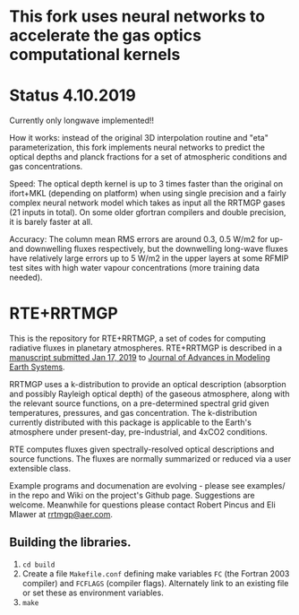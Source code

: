 # This fork uses neural networks to accelerate the gas optics computational kernels
# Status 4.10.2019 #
Currently only longwave implemented!!

How it works: instead of the original 3D interpolation routine and "eta" parameterization, this fork implements neural networks to predict the optical depths and planck fractions for a set of atmospheric conditions and gas concentrations.

Speed: The optical depth kernel is up to 3 times faster than the original on ifort+MKL (depending on platform) when using single precision and a fairly complex neural network model which takes as input all the RRTMGP gases (21 inputs in total). On some older gfortran compilers and double precision, it is barely faster at all.

Accuracy: The column mean RMS errors are around 0.3, 0.5 W/m2 for up- and downwelling fluxes respectively, but the downwelling long-wave fluxes have relatively large errors up to 5 W/m2 in the upper layers at some RFMIP test sites with high water vapour concentrations (more training data needed).  

# RTE+RRTMGP

This is the repository for RTE+RRTMGP, a set of codes for computing radiative fluxes in planetary atmospheres. RTE+RRTMGP is described in a [manuscript submitted Jan 17, 2019](https://owncloud.gwdg.de/index.php/s/JQo9AeRu6uIwVyR) to [Journal of Advances in Modeling Earth Systems](http://james.agu.org). 

RRTMGP uses a k-distribution to provide an optical description (absorption and possibly Rayleigh optical depth) of the gaseous atmosphere, along with the relevant source functions, on a pre-determined spectral grid given temperatures, pressures, and gas concentration. The k-distribution currently distributed with this package is applicable to the Earth's atmosphere under present-day, pre-industrial, and 4xCO2 conditions.

RTE computes fluxes given spectrally-resolved optical descriptions and source functions. The fluxes are normally summarized or reduced via a user extensible class.

Example programs and documenation are evolving - please see examples/ in the repo and Wiki on the project's Github page. Suggestions are welcome. Meanwhile for questions please contact Robert Pincus and Eli Mlawer at rrtmgp@aer.com.

## Building the libraries.

1. `cd build`
2. Create a file `Makefile.conf` defining make variables `FC` (the Fortran 2003 compiler) and `FCFLAGS` (compiler flags). Alternately  link to an existing file or set these as environment variables.
3. `make`
